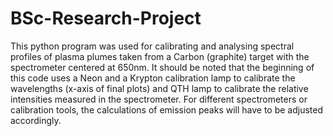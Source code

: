 # BSc-Research-Project

This python program was used for calibrating and analysing spectral profiles of plasma plumes taken from a Carbon (graphite) target with the spectrometer centered at 650nm. It should be noted that the beginning of this code uses a Neon and a Krypton calibration lamp to calibrate the wavelengths (x-axis of final plots) and  QTH lamp to calibrate the relative intensities measured in the spectrometer. For different spectrometers or calibration tools, the calculations of emission peaks will have to be adjusted accordingly.
